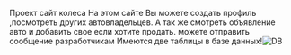 Проект сайт колеса
На этом сайте Вы можете создать профиль ,посмотреть других автовладельцев.
А так же смотреть объявление авто и добавить свое если хотите продать.
можете отправить сообщение разработчикам
Имеются две таблицы в базе данных!![DB](https://user-images.githubusercontent.com/75575635/115859886-275eee00-a44a-11eb-9064-68f13005fdca.png)

